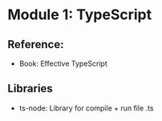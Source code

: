 # Module 1: TypeScript

## Reference:

- Book: Effective TypeScript

## Libraries

- ts-node: Library for compile + run file .ts
